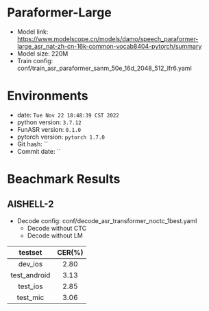 # Paraformer-Large
- Model link: <https://www.modelscope.cn/models/damo/speech_paraformer-large_asr_nat-zh-cn-16k-common-vocab8404-pytorch/summary>
- Model size: 220M
- Train config: conf/train_asr_paraformer_sanm_50e_16d_2048_512_lfr6.yaml

# Environments
- date: `Tue Nov 22 18:48:39 CST 2022`
- python version: `3.7.12`
- FunASR version: `0.1.0`
- pytorch version: `pytorch 1.7.0`
- Git hash: ``
- Commit date: ``

# Beachmark Results

## AISHELL-2
- Decode config: conf/decode_asr_transformer_noctc_1best.yaml
  - Decode without CTC
  - Decode without LM

| testset      | CER(%)|
|:------------:|:-----:|
| dev_ios      | 2.80  |
| test_android | 3.13  |
| test_ios     | 2.85  |
| test_mic     | 3.06  |
